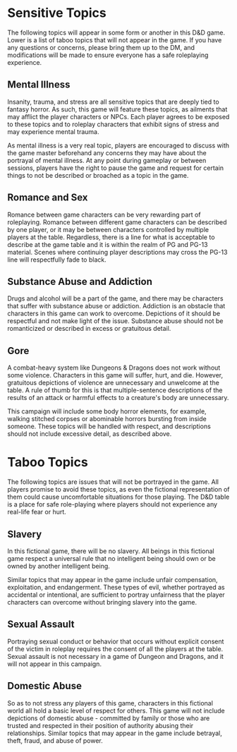 # Sensitive Topics

The following topics will appear in some form or another in this D&D game. Lower is a list of taboo topics that will not appear in the game. If you have any questions or concerns, please bring them up to the DM, and modifications will be made to ensure everyone has a safe roleplaying experience.
## Mental Illness 

Insanity, trauma, and stress are all sensitive topics that are deeply tied to fantasy horror. As such, this game will feature these topics, as ailments that may afflict the player characters or NPCs. 
Each player agrees to be exposed to these topics and to roleplay characters that exhibit signs of stress and may experience mental trauma. 

As mental illness is a very real topic, players are encouraged to discuss with the game master beforehand any concerns they may have about the portrayal of mental illness. At any point during gameplay or between sessions, players have the right to pause the game and request for certain things to not be described or broached as a topic in the game. 

## Romance and Sex 

Romance between game characters can be very rewarding part of roleplaying. Romance between different game characters can be described by one player, or it may be between characters controlled by multiple players at the table. Regardless, there is a line for what is acceptable to describe at the game table and it is within the realm of PG and PG-13 material. Scenes where continuing player descriptions may cross the PG-13 line will respectfully fade to black. 

## Substance Abuse and Addiction

Drugs and alcohol will be a part of the game, and there may be characters that suffer with substance abuse or addiction. Addiction is an obstacle that characters in this game can work to overcome. Depictions of it should be respectful and not make light of the issue. Substance abuse should not be romanticized or described in excess or gratuitous detail.

## Gore

A combat-heavy system like Dungeons & Dragons does not work without some violence. Characters in this game will suffer, hurt, and die. However, gratuitous depictions of violence are unnecessary and unwelcome at the table. A rule of thumb for this is that multiple-sentence descriptions of the results of an attack or harmful effects to a creature's body are unnecessary. 

This campaign will include some body horror elements, for example, walking stitched corpses or abominable horrors bursting from inside someone. These topics will be handled with respect, and descriptions should not include excessive detail, as described above.

# Taboo Topics 

The following topics are issues that will not be portrayed in the game. All players promise to avoid these topics, as even the fictional representation of them could cause uncomfortable situations for those playing. The D&D table is a place for safe role-playing where players should not experience any real-life fear or hurt. 

## Slavery 

In this fictional game, there will be no slavery. All beings in this fictional game respect a universal rule that no intelligent being should own or be owned by another intelligent being. 

Similar topics that may appear in the game include unfair compensation, exploitation, and endangerment. These types of evil, whether portrayed as accidental or intentional, are sufficient to portray unfairness that the player characters can overcome without bringing slavery into the game.

## Sexual Assault 

Portraying sexual conduct or behavior that occurs without explicit consent of the victim in roleplay requires the consent of all the players at the table. Sexual assault is not necessary in a game of Dungeon and Dragons, and it will not appear in this campaign.

## Domestic Abuse 

So as to not stress any players of this game, characters in this fictional world all hold a basic level of respect for others. This game will not include depictions of domestic abuse - committed by family or those who are trusted and respected in their position of authority abusing their relationships. Similar topics that may appear in the game include betrayal, theft, fraud, and abuse of power.